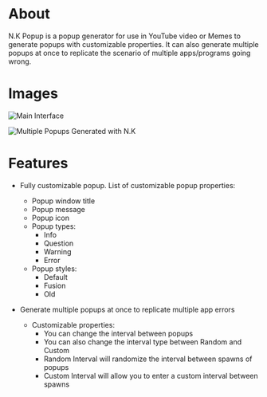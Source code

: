 # About
N.K Popup is a popup generator for use in YouTube video or Memes to generate
popups with customizable properties. It can also generate multiple popups at once
to replicate the scenario of multiple apps/programs going wrong.

# Images

![Main Interface](https://i.ibb.co/JtwYNm4/interface.png)

![Multiple Popups Generated with N.K](https://i.ibb.co/DpNDh7d/multiple-popups.png)

# Features
* Fully customizable popup. List of customizable popup properties:
    * Popup window title
    * Popup message
    * Popup icon
    * Popup types:
        * Info
        * Question
        * Warning
        * Error
    * Popup styles:
        * Default
        * Fusion
        * Old
    
* Generate multiple popups at once to replicate multiple app errors
    * Customizable properties:
        * You can change the interval between popups
        * You can also change the interval type between Random and Custom
        * Random Interval will randomize the interval between spawns of popups
        * Custom Interval will allow you to enter a custom interval between spawns

